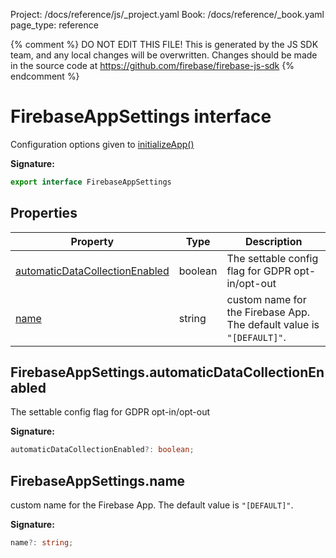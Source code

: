 Project: /docs/reference/js/_project.yaml
Book: /docs/reference/_book.yaml
page_type: reference

{% comment %}
DO NOT EDIT THIS FILE!
This is generated by the JS SDK team, and any local changes will be
overwritten. Changes should be made in the source code at
https://github.com/firebase/firebase-js-sdk
{% endcomment %}

# FirebaseAppSettings interface
Configuration options given to [initializeApp()](./app.md#initializeapp)

<b>Signature:</b>

```typescript
export interface FirebaseAppSettings 
```

## Properties

|  Property | Type | Description |
|  --- | --- | --- |
|  [automaticDataCollectionEnabled](./app.firebaseappsettings.md#firebaseappsettingsautomaticdatacollectionenabled) | boolean | The settable config flag for GDPR opt-in/opt-out |
|  [name](./app.firebaseappsettings.md#firebaseappsettingsname) | string | custom name for the Firebase App. The default value is <code>&quot;[DEFAULT]&quot;</code>. |

## FirebaseAppSettings.automaticDataCollectionEnabled

The settable config flag for GDPR opt-in/opt-out

<b>Signature:</b>

```typescript
automaticDataCollectionEnabled?: boolean;
```

## FirebaseAppSettings.name

custom name for the Firebase App. The default value is `"[DEFAULT]"`<!-- -->.

<b>Signature:</b>

```typescript
name?: string;
```
